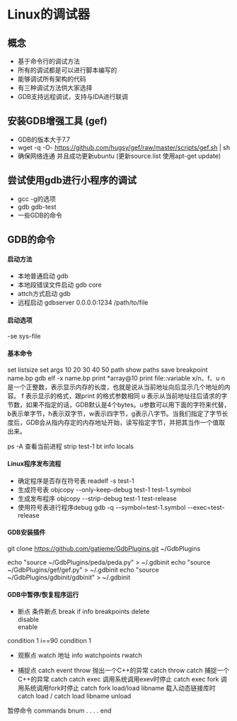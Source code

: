 # Linux的调试器 
## 概念
* 基于命令行的调试方法 
* 所有的调试都是可以进行脚本编写的
* 能够调试所有架构的代码
* 有三种调试方法供大家选择
* GDB支持远程调试，支持与IDA进行联调 






## 安装GDB增强工具 (gef)
* GDB的版本大于7.7  
* wget -q -O- https://github.com/hugsy/gef/raw/master/scripts/gef.sh | sh
* 确保网络连通 并且成功更新ubuntu (更新source.list 使用apt-get update) 


## 尝试使用gdb进行小程序的调试
* gcc -g的选项 
* gdb gdb-test 
* 一些GDB的命令 

## GDB的命令 
#### 启动方法
* 本地普通启动 gdb <program> 
* 本地段错误文件启动 gdb <program> core 
* attch方式启动 gdb <program> <PID>
* 远程启动 gdbserver 0.0.0.0:1234 /path/to/file

#### 启动选项 
-se sys-file 

#### 基本命令
set listsize 
set args 10 20 30 40 50
path
show paths 
save breakpoint name.bp
gdb elf -x name.bp
print *array@10
print file::variable 
x/n、f、u
n 是一个正整数，表示显示内存的长度，也就是说从当前地址向后显示几个地址的内容。
f 表示显示的格式，跟print 的格式参数相同
u 表示从当前地址往后请求的字节数，如果不指定的话，GDB默认是4个bytes。u参数可以用下面的字符来代替，b表示单字节，h表示双字节，w表示四字节，g表示八字节。当我们指定了字节长度后，GDB会从指内存定的内存地址开始，读写指定字节，并把其当作一个值取出来。


ps -A 查看当前进程
strip test-1
bt 
info locals


#### Linux程序发布流程
* 确定程序是否存在符号表 
readelf -s test-1 
* 生成符号表
objcopy --only-keep-debug test-1 test-1.symbol
* 生成发布程序 
objcopy --strip-debug test-1 test-release
* 使用符号表进行程序debug
gdb -q --symbol=test-1.symbol --exec=test-release



#### GDB安装插件
git clone https://github.com/gatieme/GdbPlugins.git ~/GdbPlugins

echo "source ~/GdbPlugins/peda/peda.py" > ~/.gdbinit
echo "source ~/GdbPlugins/gef/gef.py" > ~/.gdbinit
echo "source ~/GdbPlugins/gdbinit/gdbinit" > ~/.gdbinit



#### GDB中暂停/恢复程序运行
* 断点
 条件断点
 break     if 
 info breakpoints
 delete   
 disable  
 enable  


condition 1 i==90
condition 1



* 观察点
 watch  地址
 info watchpoints
 rwatch 

* 捕捉点
catch event
throw 抛出一个C++的异常 catch throw
catch 捕捉一个C++的异常 catch catch
exec  调用系统调用exev时停止 catch exec
fork  调用系统调用fork时停止 catch fork
load/load libname 载入动态链接库时 catch load / catch load libname
unload


暂停命令
commands bnum 
.
.
.
.
end


